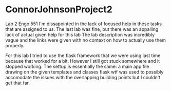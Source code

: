 # ConnorJohnsonProject2
Lab 2 Engo 551
I'm dissapointed in the lack of focused help in these tasks that are assigned to us. 
The last lab was fine, but there was an appalling lack of actual given help for this lab
The lab description was incredibly vague and the links were given with no context on how to actually use them properly. 

For this lab I tried to use the flask framework that we were using last time because that worked for a bit. However I still got stuck somewhere and it stopped working. 
The settup is essentially the same: a main app file drawing on the given templates and classes 
flask wtf was used to possibly accomodate the issues with the overlapping building points but I couldn't get that far. 
